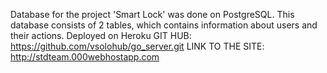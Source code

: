 Database for the project 'Smart Lock' was done on PostgreSQL. This database consists of 2 tables, which contains information about users and their actions. Deployed on Heroku
GIT HUB: https://github.com/vsolohub/go_server.git
LINK TO THE SITE: http://stdteam.000webhostapp.com